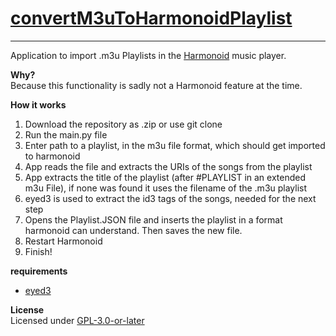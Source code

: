 # [convertM3uToHarmonoidPlaylist](https://github.com/ken-der-guru/convertM3uToHarmonoidPlaylist#convertm3utoharmonoidplaylist)
___

Application to import .m3u Playlists in the [Harmonoid](https://github.com/harmonoid/harmonoid) music player.

**Why?**\
Because this functionality is sadly not a Harmonoid feature at the time.

**How it works**
1. Download the repository as .zip or use git clone
2. Run the main.py file 
3. Enter path to a playlist, in the m3u file format, which should get imported to harmonoid
4. App reads the file and extracts the URIs of the songs from the playlist
5. App extracts the title of the playlist (after #PLAYLIST in an extended m3u File), if none was found it uses the filename of the .m3u playlist
6. eyed3 is used to extract the id3 tags of the songs, needed for the next step
7. Opens the Playlist.JSON file and inserts the playlist in a format harmonoid can understand. Then saves the new file.
8. Restart Harmonoid
9. Finish!

**requirements**
- [eyed3](https://eyed3.readthedocs.io/en/latest/)

**License**\
Licensed under [GPL-3.0-or-later](LICENSE.txt)